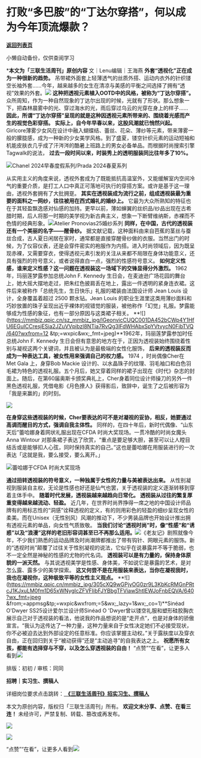# 打败“多巴胺”的“丁达尔穿搭”，何以成为今年顶流爆款？

[**返回列表页**](/gzh/三联生活周刊)

小懒自动备份，仅供查阅学习

***本文为「三联生活周刊」原创内容** 文｜Lenu编辑｜王海燕 **外套“透视化”正在成为一种很新的趋势。**
吊带裙外面套上轻薄透气的丝质外搭、运动内衣外的针织镂空长袖外套……今年，越来越多的女生在清凉与美感的平衡之间选择了拥有“透视”效果的外套。![](https://mmbiz.qpic.cn/sz_mmbiz_png/IicL4VjZmhkpfWAtriaGKYeeEF9odDDj1qjC8ToT7KQzw6tiaxgN3dPsDDCyg8I3dOxjnic1KSlsvfI2qObxcKJ03Q/640?wx_fmt=other&tp;=webp&wxfrom;=5&wx;_lazy=1&wx;_co=1)
**这种把透视元素植入OOTD中的风格，被称为“丁达尔穿搭”。**
众所周知，作为一种自然现象的丁达尔出现的时候，光就有了形状。那么想象一下，把森林晨雾中的光、穿过海水的光，雨后穿过乌云的光穿在身上的样子......
**因此，所谓“丁达尔穿搭”呈现的就是这种因透视元素所带来的、围绕着光感而产生的视觉色彩穿搭。** **实际上，自今年早春以来，这股风潮就已悄然兴起。**
Girlcore薄雾少女风在设计中融入蝴蝶结、蕾丝、花朵、薄纱等元素，带来薄雾一般的朦胧感，成为一种新的少女美学风格。到了盛夏，镂空针织元素的运动短袖和机能皮肤衣几乎成了汗涔涔的酷暑上班路上的男女必备单品。而根据时尚搜索引擎Tagwalk的说法，
**过去一段时间以来，时装秀上的透明服装同比往年多了10%。**

![](https://mmbiz.qpic.cn/sz_mmbiz_jpg/XnMeqb0xcz7aLIoibyIdP0YwzUapzNl4Ak6PibvPruv7ibYOiaNf5cF99ibD08P8Md7ib0mvyePZiaYsqGSAJx5icAUC0w/640?wx_fmt=jpeg&from;=appmsg)Chanel
2024早春度假系列/Prada 2024春夏系列

从实用主义的角度来说，透视外套成为了既能抵抗高温室外，又能缓解室内空间冷气的重要介质，是打工人口中真正可落地可执行的穿搭方案。或许是基于这一理由，透视外套拥有了大批拥趸。
**其实在透视装成为流行之前，组成透视装最为重要的面料之一网纱，往往被用在西式婚礼的婚纱上。**
它最为大众所熟知的特征也在于其轻盈飘逸感对仙感的加持。更早以前，薄如蝉翼的丝织品/纱品出现在古希腊时期，后人将那一时期的美学视为新古典主义，想象一下断臂维纳斯，赤裸而不色情的经典形象。![](https://mmbiz.qpic.cn/sz_mmbiz_jpg/XnMeqb0xcz7aLIoibyIdP0YwzUapzNl4AxdeZbkMwyOfFvRreIpueuA77BjTP0xnvxr34CtDajHJvwBibxic3kf2Q/640?wx_fmt=jpeg&from;=appmsg)Atelier
Pronovias25婚纱系列 **同样，在中国，古代的透视装还有一个美丽的名字——醒骨纱。**
据文献记载，这种面料由来自芭蕉的茎丝与蚕丝合成，古人夏日闲居在家时，通常都是直接穿醒骨纱做的衣服。当然出门的时候，为了仪容仪表，还是会穿件密实的袍服作为内搭。进入时尚领域后，因为既呈现赤裸，又需要穿衣，使得透视元素引发的关注从来都不局限在身体功能意义，还具有强烈的符号意义，或者说得直白一点，强烈的性感符号意义。
**如何定义性感，谁来定义性感？这一问题在透视装这一场域下的交锋显得分外激烈。** 1962年，玛丽莲梦露参加总统John F. Kennedy
生日会，在麦迪逊广场花园的舞台上，她大摇大摆地走过，把朱红色披肩丢在地上，露出一件透明的紧身连衣裙。这件后来被称作「总统先生，生日快乐」礼服的裙装由法国设计师
Jean Louis 设计，全身覆盖着超过 2500 颗水钻。Jean Louis
的职业生涯里这类用薄纱面料和巧妙放置的珠子呈现出近乎裸体的视错觉的服装，被他称作「幻觉」礼服。梦露能够成为性感的象征，也有一部分原因与这类裙子相关。
**![](https://mmbiz.qpic.cn/sz_mmbiz_jpg/lGeonvicCUQC001DA452bCWp4Y1HfU6EGuICCresjESia2JZuVVpibzl8NTia7RvQg3lFdWHAbxSpYVtvycN0FibTVQ/640?wxfrom=12
&tp;=wxpic&wx;_fmt=jpeg)**1962年，玛丽莲梦露参加时任总统John F. Kennedy
生日会但有意思的地方在于，正因为透视装始终围绕着性别与凝视这两个关键词，并且被认为是最极端的女性化服饰，
**后来的透视装反而成为一种表达工具，被女性用来强调自己的权力感。** 1974 ，时尚偶像Cher在 Met Gala 上，身穿Bob Mackie
设计的、以水晶珠子的纹理、羽毛袖口和白色羽毛裙为特色的透视礼服。五个月后，她又穿着同样的裙子出现在《时代》杂志的封面上。随后，在第60届奥斯卡颁奖典礼上，Cher身着同位设计师操刀的另外一件黑色透视礼服，凭借电影《月色撩人》获得影后，致辞中，诞生了之后被形容为「我是来赢的」的时刻。

![](https://mmbiz.qpic.cn/mmbiz_png/c2Sib3Mp7pOMcwYgyOwSbeDs5ibicGcJF1ia2APib7TbypyKt9iczMk3nIJR4gETd92H6noansK4KJ9GJgKVuAALZ6fA/640?wx_fmt=png&from;=appmsg)

 **在身穿这些透视装的时候，Cher要表达的可不是对凝视的妥协，相反，她要通过高调而醒目的方式，强调自我主体性。**
同样的，在四十年后，新时代偶像、“山东天后”蕾哈娜身着网状礼服出现在CFDA 时尚大奖现场。一贯冷酷的时尚女魔头Anna Wintour
对那条裙子表达了欣赏，“重点是要足够大胆，甚至可以让人瞠目结舌或是能够扣人心弦，同时保持真实的自己。”这也是蕾哈娜在用服装进行的一次表达「这就是我，要么接受，要么离开。」

![](https://mmbiz.qpic.cn/mmbiz_png/c2Sib3Mp7pOMcwYgyOwSbeDs5ibicGcJF1iaNuV75r9WzmpZE9C8D1u2Aicm0WpYGtciatnC8NAQIoM31Uk0QAfELfNg/640?wx_fmt=png&from;=appmsg)蕾哈娜于CFDA
时尚大奖现场

 **通过扭转透视装的符号意义，一种独属于女性的力量与美被表达出来。**
从性别凝视到服装自主权，无论是性感也好还是仙气也罢，关于透视装的定义逐渐转移到穿着主体手中。 **随着时代发展，透视装越来越趋向日常化。**
**透视装从过往的繁复厚重变得越来越流动、轻盈。**
近几年，在世界时尚界挣得一席之地的中国设计师品牌有的用标志性的“洞感”诠释透视的定义，有的则用彩色的轻盈的细纱呈现女性的柔美。而在Unisex（无性别风）风潮的推动下，不少男装品牌也开始设计推出拥有透视元素的单品，向女性气质致敬。
**当我们讨论“透视时尚”时，像“性感”和“诱惑”以及“浪漫”这样的老旧形容词甚至已不再那么适用。**![](https://mmbiz.qpic.cn/sz_mmbiz_jpg/XnMeqb0xcz7aLIoibyIdP0YwzUapzNl4Al034bP6KicXFJQ0QIwXHDngeaahnHgwyhgKBD2E13eqWibfeuGKXO7Eg/640?wx_fmt=jpeg&from;=appmsg)《老友记》剧照就像今年，不少我们熟悉的运动品牌及时尚潮牌都推出了带有钩针、网眼元素的服饰。新的“透视时尚”颠覆了过往关于性别凝视的说法，它似乎在说暴露并不等于脆弱，也不一定全然是神秘的性感的尤物的代名词。
**透视装可以是有力量的，保持身体原貌的一派天然。** 与其说透视美学是性感、身体美，不如说它是暴露的艺术，是对怎么露、露多少的美学探索。
**这又何尝不是在用服装来表达，当你在凝视我时，我也在凝视你，这种极致平等的女性主义观点。**
**![](https://mmbiz.qpic.cn/mmbiz_jpg/305cXQ9wGPjyOG0zr9L3KbKcRMGnPRtcJ1KJxuLM0fm1D65xWNygIcZFVFIibFJYBbgTFViawShtIEWJoFnbEQVA/640?wx_fmt=jpeg
&from;=appmsg&tp;=wxpic&wxfrom;=5&wx;_lazy=1&wx;_co=1)**Sinéad O'Dwyer
SS25设计爱尔兰设计师Sinéad O
'Dwyer曾以镂空礼服和塑形硅胶胸衣展示自己对于透视装的看法，他说我的作品想说的是“走开点”，也是对身体的骄傲宣言。“我认为这传达了一种力量，这种力量来自于女性决定她们不必接受现状，你不必被迫去达到外部设定的任意标准。你应该掌握主动权。”关于露肤度以及穿衣自由，正在回归到关于“被动获得”还是“主动追寻”的自我表达之上。
**祝愿所有女孩，都能有选择穿与不穿，以及怎么穿透视装的自由！**
“点赞”“在看”，让更多人看到![](https://mmbiz.qpic.cn/mmbiz_gif/c2Sib3Mp7pON9hkSZwdTibRHNZSMPyiapUCHJwlyoZVBC3SfmPmF0VKjkm3NiaToQloHFJ6icyicqZnqgXp6pSQJt5gg/640?wx_fmt=gif&from;=appmsg&wxfrom;=5&wx;_lazy=1&tp;=wxpic)  
  
  
  
  
  

排版：初初 / 审核：同同

  
 **招聘｜实习生、撰稿人**  

详细岗位要求点击跳转：[
**《三联生活周刊》招实习生、撰稿人**](http://mp.weixin.qq.com/s?__biz=MTc5MTU3NTYyMQ==&mid=2651136871&idx=3&sn=f1c0777fe9d31881e5dfca68ebc2937f&chksm=5907324d6e70bb5b3546dfe1c7b31b5fe05664bebbf36356ba9a1a352e0678444cad62875ad4&scene=21#wechat_redirect)

本文为原创内容，版权归「三联生活周刊」所有。 **欢迎文末分享、点赞、在看三连！** 未经许可，严禁复制、转载、篡改或再发布。  

![](https://mmbiz.qpic.cn/sz_mmbiz_png/Gg7Qtoh7Aic9ZTmAdCc80b4nD7xicgPt86k1kgpU51hWCHjV92ryhVW35PLCvLhxLw9XDhXjgeDyZhHSx5EbRcfg/640?wx_fmt=other&wxfrom;=5&wx;_lazy=1&wx;_co=1&retryload;=1&tp;=webp)

  
[![](https://mmbiz.qpic.cn/mmbiz_jpg/c2Sib3Mp7pOOscRuZrCibCxsE1u7UtPialkZVdnsVfBBVIibicXz2dOryRyANicobSjntgBDLQWwVDLqIjZ68BicsnwDQ/640?wx_fmt=jpeg&from;=appmsg&wxfrom;=5&wx;_lazy=1&wx;_co=1&tp;=wxpic)]()  
  
“点赞”“在看”，让更多人看到![](https://mmbiz.qpic.cn/mmbiz_gif/c2Sib3Mp7pON9hkSZwdTibRHNZSMPyiapUCHJwlyoZVBC3SfmPmF0VKjkm3NiaToQloHFJ6icyicqZnqgXp6pSQJt5gg/640?wx_fmt=gif&from;=appmsg&wxfrom;=5&wx;_lazy=1&tp;=wxpic)

